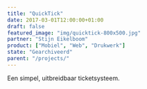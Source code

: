 ```yaml
---
title: "QuickTick"
date: 2017-03-01T12:00:00+01:00
draft: false
featured_image: "img/quicktick-800x500.jpg"
partner: "Stijn Eikelboom"
product: ["Mobiel", "Web", "Drukwerk"]
state: "Gearchiveerd"
parent: "/projects/"
---
```


Een simpel, uitbreidbaar ticketsysteem.
